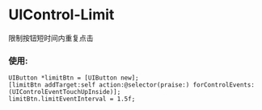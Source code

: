 # UIControl-Limit
限制按钮短时间内重复点击
### 使用:
```
UIButton *limitBtn = [UIButton new];
[limitBtn addTarget:self action:@selector(praise:) forControlEvents:(UIControlEventTouchUpInside)];
limitBtn.limitEventInterval = 1.5f;
```
